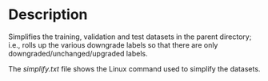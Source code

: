 # Description
Simplifies the training, validation and test datasets in the parent directory;
i.e., rolls up the various downgrade labels so that there are only downgraded/unchanged/upgraded labels.

The _simplify.txt_ file shows the Linux command used to simplify the datasets.
